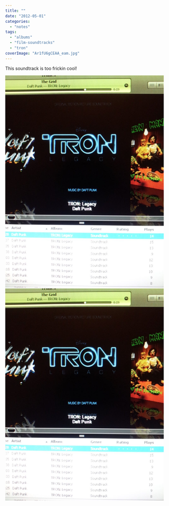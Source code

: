 ```yaml
---
title: ""
date: "2012-05-01"
categories: 
  - "notes"
tags: 
  - "albums"
  - "film-soundtracks"
  - "tron"
coverImage: "Ar1fU6gCEAA_eam.jpg"
---
```


This soundtrack is too frickin cool!

[![](images/Ar1fU6gCEAA_eam-768x1024.jpg)](images/Ar1fU6gCEAA_eam.jpg)
[![](images/Ar1fU6gCEAA_eam-768x1024.jpg)](images/Ar1fU6gCEAA_eam.jpg)
